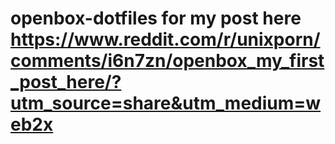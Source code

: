 # openbox-dotfiles for my post here https://www.reddit.com/r/unixporn/comments/i6n7zn/openbox_my_first_post_here/?utm_source=share&utm_medium=web2x

